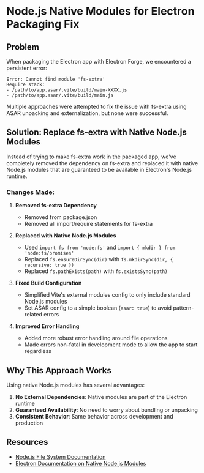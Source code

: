 # Node.js Native Modules for Electron Packaging Fix

## Problem

When packaging the Electron app with Electron Forge, we encountered a persistent error:

```
Error: Cannot find module 'fs-extra'
Require stack:
- /path/to/app.asar/.vite/build/main-XXXX.js
- /path/to/app.asar/.vite/build/main.js
```

Multiple approaches were attempted to fix the issue with fs-extra using ASAR unpacking and externalization, but none were successful.

## Solution: Replace fs-extra with Native Node.js Modules

Instead of trying to make fs-extra work in the packaged app, we've completely removed the dependency on fs-extra and replaced it with native Node.js modules that are guaranteed to be available in Electron's Node.js runtime.

### Changes Made:

1. **Removed fs-extra Dependency**
   - Removed from package.json
   - Removed all import/require statements for fs-extra

2. **Replaced with Native Node.js Modules**
   - Used `import fs from 'node:fs'` and `import { mkdir } from 'node:fs/promises'`
   - Replaced `fs.ensureDirSync(dir)` with `fs.mkdirSync(dir, { recursive: true })`
   - Replaced `fs.pathExists(path)` with `fs.existsSync(path)`

3. **Fixed Build Configuration**
   - Simplified Vite's external modules config to only include standard Node.js modules
   - Set ASAR config to a simple boolean (`asar: true`) to avoid pattern-related errors

4. **Improved Error Handling**
   - Added more robust error handling around file operations
   - Made errors non-fatal in development mode to allow the app to start regardless

## Why This Approach Works

Using native Node.js modules has several advantages:

1. **No External Dependencies**: Native modules are part of the Electron runtime
2. **Guaranteed Availability**: No need to worry about bundling or unpacking
3. **Consistent Behavior**: Same behavior across development and production

## Resources

- [Node.js File System Documentation](https://nodejs.org/api/fs.html)
- [Electron Documentation on Native Node.js Modules](https://www.electronjs.org/docs/latest/tutorial/using-native-node-modules)
